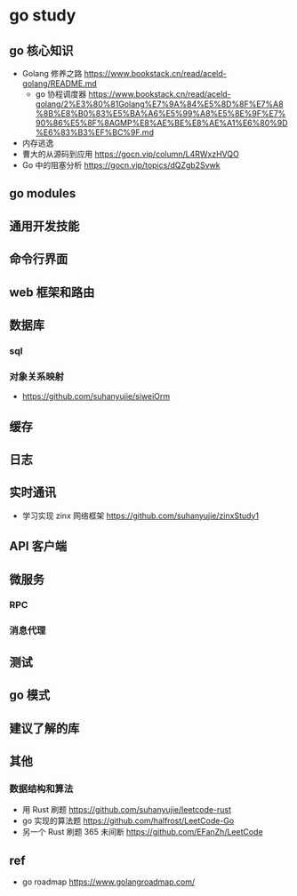 # go study

## go 核心知识
* Golang 修养之路 https://www.bookstack.cn/read/aceld-golang/README.md
    * go 协程调度器 https://www.bookstack.cn/read/aceld-golang/2%E3%80%81Golang%E7%9A%84%E5%8D%8F%E7%A8%8B%E8%B0%83%E5%BA%A6%E5%99%A8%E5%8E%9F%E7%90%86%E5%8F%8AGMP%E8%AE%BE%E8%AE%A1%E6%80%9D%E6%83%B3%EF%BC%9F.md
* 内存逃逸
* 曹大的从源码到应用 https://gocn.vip/column/L4RWxzHVQO
* Go 中的阻塞分析 https://gocn.vip/topics/dQZgb2Svwk

## go modules

## 通用开发技能

## 命令行界面

## web 框架和路由

## 数据库
### sql
### 对象关系映射
* https://github.com/suhanyujie/siweiOrm

## 缓存

## 日志

## 实时通讯
* 学习实现 zinx 网络框架 https://github.com/suhanyujie/zinxStudy1

## API 客户端

## 微服务
### RPC
### 消息代理

## 测试

## go 模式

## 建议了解的库

## 其他

### 数据结构和算法
* 用 Rust 刷题 https://github.com/suhanyujie/leetcode-rust
* go 实现的算法题 https://github.com/halfrost/LeetCode-Go
* 另一个 Rust 刷题 365 未间断 https://github.com/EFanZh/LeetCode

## ref
* go roadmap https://www.golangroadmap.com/
